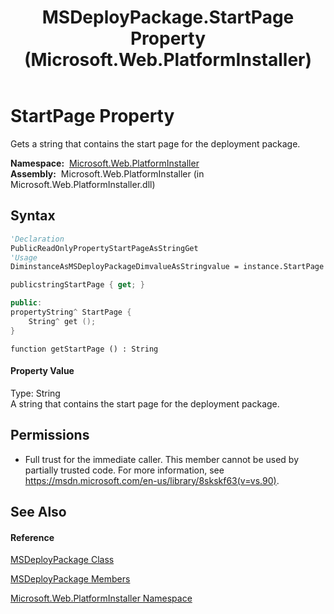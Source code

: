 ﻿---
title: MSDeployPackage.StartPage Property  (Microsoft.Web.PlatformInstaller)
TOCTitle: StartPage Property
ms:assetid: P:Microsoft.Web.PlatformInstaller.MSDeployPackage.StartPage
ms:mtpsurl: https://msdn.microsoft.com/en-us/library/microsoft.web.platforminstaller.msdeploypackage.startpage(v=VS.90)
ms:contentKeyID: 22049713
ms.date: 05/02/2012
mtps_version: v=VS.90
f1_keywords:
- Microsoft.Web.PlatformInstaller.MSDeployPackage.StartPage
- Microsoft.Web.PlatformInstaller.MSDeployPackage.get_StartPage
dev_langs:
- CSharp
- JScript
- VB
- c++
api_location:
- Microsoft.Web.PlatformInstaller.dll
api_name:
- Microsoft.Web.PlatformInstaller.MSDeployPackage.get_StartPage
- Microsoft.Web.PlatformInstaller.MSDeployPackage.StartPage
api_type:
- Managed
topic_type:
- apiref
- kbSyntax
product_family_name: VS
ROBOTS: INDEX,FOLLOW
---

# StartPage Property

Gets a string that contains the start page for the deployment package.

**Namespace:**  [Microsoft.Web.PlatformInstaller](microsoft-web-platforminstaller-namespace.md)  
**Assembly:**  Microsoft.Web.PlatformInstaller (in Microsoft.Web.PlatformInstaller.dll)

## Syntax

``` vb
'Declaration
PublicReadOnlyPropertyStartPageAsStringGet
'Usage
DiminstanceAsMSDeployPackageDimvalueAsStringvalue = instance.StartPage
```

``` csharp
publicstringStartPage { get; }
```

``` c++
public:
propertyString^ StartPage {
    String^ get ();
}
```

``` jscript
function getStartPage () : String
```

#### Property Value

Type: String  
A string that contains the start page for the deployment package.  

## Permissions

  - Full trust for the immediate caller. This member cannot be used by partially trusted code. For more information, see <https://msdn.microsoft.com/en-us/library/8skskf63(v=vs.90)>.

## See Also

#### Reference

[MSDeployPackage Class](msdeploypackage-class-microsoft-web-platforminstaller.md)

[MSDeployPackage Members](msdeploypackage-members-microsoft-web-platforminstaller.md)

[Microsoft.Web.PlatformInstaller Namespace](microsoft-web-platforminstaller-namespace.md)

